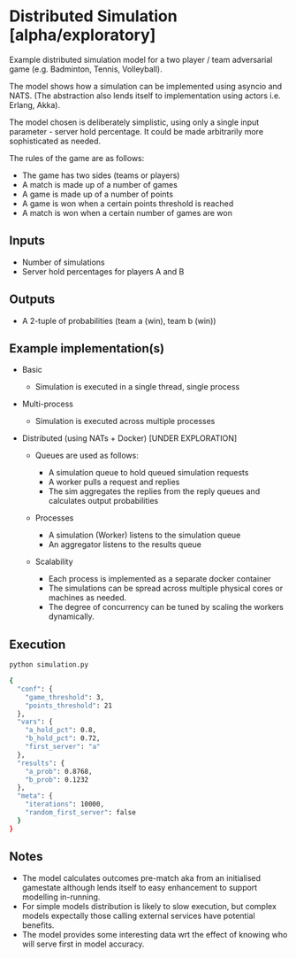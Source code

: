 # Distributed Simulation [alpha/exploratory]

Example distributed simulation model for a two player / team adversarial game (e.g. Badminton, Tennis, Volleyball).

The model shows how a simulation can be implemented using asyncio and NATS.  (The abstraction also lends itself to 
implementation using actors i.e. Erlang, Akka).

The model chosen is deliberately simplistic, using only a single input parameter - server hold percentage.  It could be
made arbitrarily more sophisticated as needed.

The rules of the game are as follows:
* The game has two sides (teams or players)
* A match is made up of a number of games
* A game is made up of a number of points
* A game is won when a certain points threshold is reached
* A match is won when a certain number of games are won

## Inputs
* Number of simulations
* Server hold percentages for players A and B

## Outputs
* A 2-tuple of probabilities (team a (win), team b (win))

## Example implementation(s)
* Basic
    * Simulation is executed in a single thread, single process

* Multi-process
    * Simulation is executed across multiple processes

* Distributed (using NATs + Docker) [UNDER EXPLORATION]
      
    * Queues are used as follows:
        * A simulation queue to hold queued simulation requests
        * A worker pulls a request and replies
        * The sim aggregates the replies from the reply queues and calculates output probabilities
       
        
    * Processes
        * A simulation (Worker) listens to the simulation queue
        * An aggregator listens to the results queue
        
     * Scalability
        * Each process is implemented as a separate docker container
        * The simulations can be spread across multiple physical cores or machines as needed.
        * The degree of concurrency can be tuned by scaling the workers dynamically.

## Execution

``` bash
python simulation.py

{
  "conf": {
    "game_threshold": 3,
    "points_threshold": 21
  },
  "vars": {
    "a_hold_pct": 0.8,
    "b_hold_pct": 0.72,
    "first_server": "a"
  },
  "results": {
    "a_prob": 0.8768,
    "b_prob": 0.1232
  },
  "meta": {
    "iterations": 10000,
    "random_first_server": false
  }
}
```
    
## Notes

* The model calculates outcomes pre-match aka from an initialised gamestate although lends itself to easy enhancement to 
support modelling in-running.
* For simple models distribution is likely to slow execution, but complex models expectally those calling external 
services have potential benefits.
* The model provides some interesting data wrt the effect of knowing who will serve first in model accuracy.